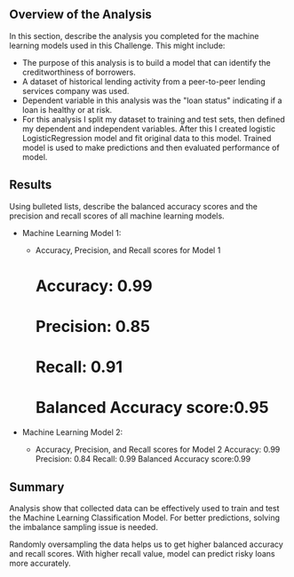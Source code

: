 
## Overview of the Analysis

In this section, describe the analysis you completed for the machine learning models used in this Challenge. This might include:

* The purpose of this analysis is to build a model that can identify the creditworthiness of borrowers.
* A dataset of historical lending activity from a peer-to-peer lending services company was used.
* Dependent variable in this analysis was the "loan status" indicating if a loan is healthy or at risk.
* For this analysis I split my dataset to training and test sets, then defined my dependent and independent variables. After this I created logistic LogisticRegression model and fit original data to this model. Trained model is used to make predictions and then evaluated performance of model.


## Results

Using bulleted lists, describe the balanced accuracy scores and the precision and recall scores of all machine learning models.

* Machine Learning Model 1:
  * Accuracy, Precision, and Recall scores for Model 1
    # Accuracy: 0.99
    # Precision: 0.85
    # Recall: 0.91
    # Balanced Accuracy score:0.95

* Machine Learning Model 2:
  * Accuracy, Precision, and Recall scores for Model 2
  Accuracy: 0.99
  Precision: 0.84
  Recall: 0.99
  Balanced Accuracy score:0.99

## Summary

Analysis show that collected data can be effectively used to train and test the Machine Learning Classification Model. For better predictions, solving the imbalance sampling issue is needed.

Randomly oversampling the data helps us to get higher balanced accuracy and recall scores. With higher recall value, model can predict risky loans more accurately.
